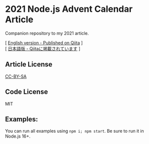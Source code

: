 # 2021 Node.js Advent Calendar Article

Companion repository to my 2021 article.

[ [English version - Published on Qiita](https://qiita.com/martinheidegger/items/09c48c50136b629f1107) ]<br>
[ [日本語版 - Qiitaに掲載されています](https://qiita.com/martinheidegger/425112e84f7c12148d90) ]

## Article License

[CC-BY-SA](https://creativecommons.org/licenses/by-nc-sa/4.0/)

## Code License

MIT

## Examples:

You can run all examples using `npm i; npm start`. Be sure to run it in Node.js 16+.

